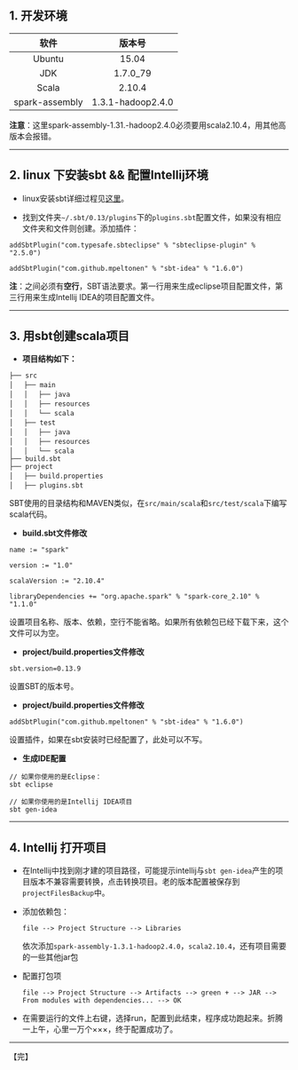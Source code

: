 ## 1. 开发环境
|软件|版本号|
|:---:|:---:|
|Ubuntu|15.04|
|JDK|1.7.0_79|
|Scala|2.10.4|
|spark-assembly|1.3.1-hadoop2.4.0|

**注意**：这里spark-assembly-1.31.-hadoop2.4.0必须要用scala2.10.4，用其他高版本会报错。


----------


## 2. linux 下安装sbt && 配置Intellij环境

+ linux安装sbt详细过程见[这里][1]。

+ 找到文件夹`~/.sbt/0.13/plugins`下的`plugins.sbt`配置文件，如果没有相应文件夹和文件则创建。添加插件：
```
addSbtPlugin("com.typesafe.sbteclipse" % "sbteclipse-plugin" % "2.5.0")

addSbtPlugin("com.github.mpeltonen" % "sbt-idea" % "1.6.0")
```

**注**：之间必须有**空行**，SBT语法要求。第一行用来生成eclipse项目配置文件，第三行用来生成Intellij IDEA的项目配置文件。

----------

## 3. 用sbt创建scala项目

+ **项目结构如下：**
```
├── src
│　 ├── main
│　 │　 ├── java
│　 │　 ├── resources
│　 │　 └── scala
│　 ├── test
│　 │　 ├── java
│　 │　 ├── resources
│　 │　 └── scala
├── build.sbt
├── project
│　 ├── build.properties
│　 ├── plugins.sbt
```

SBT使用的目录结构和MAVEN类似，在`src/main/scala`和`src/test/scala`下编写scala代码。

+ **build.sbt文件修改**
```
name := "spark"

version := "1.0"

scalaVersion := "2.10.4"

libraryDependencies += "org.apache.spark" % "spark-core_2.10" % "1.1.0"
```
设置项目名称、版本、依赖，空行不能省略。如果所有依赖包已经下载下来，这个文件可以为空。

+ **project/build.properties文件修改**
```
sbt.version=0.13.9
```
设置SBT的版本号。

+ **project/build.properties文件修改**
```
addSbtPlugin("com.github.mpeltonen" % "sbt-idea" % "1.6.0")
```
设置插件，如果在sbt安装时已经配置了，此处可以不写。

+ **生成IDE配置**
```
// 如果你使用的是Eclipse：
sbt eclipse

// 如果你使用的是Intellij IDEA项目
sbt gen-idea
```

----------
## 4. Intellij 打开项目

+ 在Intellij中找到刚才建的项目路径，可能提示intellij与`sbt gen-idea`产生的项目版本不兼容需要转换，点击转换项目。老的版本配置被保存到`projectFilesBackup`中。

+ 添加依赖包：

	`file --> Project Structure --> Libraries `
	
	依次添加`spark-assembly-1.3.1-hadoop2.4.0`，`scala2.10.4`，还有项目需要的一些其他jar包

+ 配置打包项

	`file --> Project Structure --> Artifacts --> green + --> JAR --> From modules with dependencies... --> OK`

+ 在需要运行的文件上右键，选择run，配置到此结束，程序成功跑起来。折腾一上午，心里一万个×××，终于配置成功了。


----------
【完】

[1]: http://blog.csdn.net/zcf1002797280/article/details/49677881